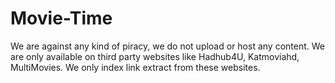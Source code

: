 # Movie-Time
We are against any kind of piracy, we do not upload or host any content. We are only available on third party websites like Hadhub4U, Katmoviahd, MultiMovies. We only index link extract from these websites.
